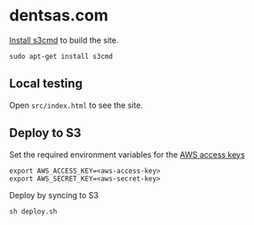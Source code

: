 # dentsas.com

[Install s3cmd](http://s3tools.org/s3cmd) to build the site.

`sudo apt-get install s3cmd`

## Local testing

Open `src/index.html` to see the site.

## Deploy to S3

Set the required environment variables for the [AWS access keys](https://console.aws.amazon.com/iam/home#/security_credential)

```
export AWS_ACCESS_KEY=<aws-access-key>
export AWS_SECRET_KEY=<aws-secret-key>
```

Deploy by syncing to S3

`sh deploy.sh`
